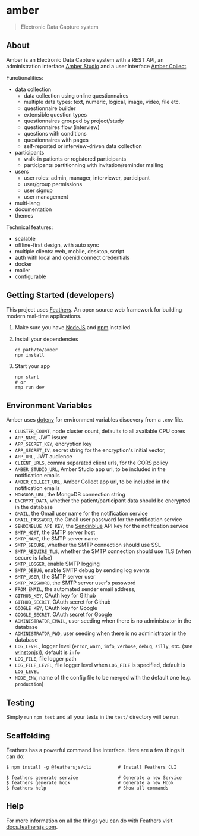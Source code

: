 # amber

> Electronic Data Capture system

## About

Amber is an Electronic Data Capture system with a REST API, an administration interface [Amber Studio](https://github.com/obiba/amber-studio) and a user interface [Amber Collect](https://github.com/obiba/amber-collect).

Functionalities:

* data collection
  * data collection using online questionnaires
  * multiple data types: text, numeric, logical, image, video, file etc.
  * questionnaire builder
  * extensible question types
  * questionnaires grouped by project/study
  * questionnaires flow (interview)
  * questions with conditions
  * questionnaires with pages
  * self-reported or interview-driven data collection
* participants
  * walk-in patients or registered participants
  * participants partitionning with invitation/reminder mailing
* users
  * user roles: admin, manager, interviewer, participant
  * user/group permissions
  * user signup
  * user management
* multi-lang
* documentation
* themes

Technical features:

* scalable
* offline-first design, with auto sync
* multiple clients: web, mobile, desktop, script
* auth with local and openid connect credentials
* docker
* mailer
* configurable

## Getting Started (developers)

This project uses [Feathers](http://feathersjs.com). An open source web framework for building modern real-time applications.

1. Make sure you have [NodeJS](https://nodejs.org/) and [npm](https://www.npmjs.com/) installed.
2. Install your dependencies

    ```
    cd path/to/amber
    npm install
    ```

3. Start your app

    ```
    npm start
    # or
    rmp run dev
    ```

## Environment Variables

Amber uses [dotenv](https://github.com/motdotla/dotenv) for environment variables discovery from a `.env` file. 

* `CLUSTER_COUNT`, node cluster count, defaults to all available CPU cores
* `APP_NAME`, JWT issuer
* `APP_SECRET_KEY`, encryption key
* `APP_SECRET_IV`, secret string for the encryption's initial vector,
* `APP_URL`, JWT audience
* `CLIENT_URLS`, comma separated client urls, for the CORS policy
* `AMBER_STUDIO_URL`, Amber Studio app url, to be included in the notification emails
* `AMBER_COLLECT_URL`, Amber Collect app url, to be included in the notification emails
* `MONGODB_URL`, the MongoDB connection string
* `ENCRYPT_DATA`, whether the patient/participant data should be encrypted in the database
* `GMAIL`, the Gmail user name for the notification service
* `GMAIL_PASSWORD`, the Gmail user password for the notification service
* `SENDINBLUE_API_KEY`, the [Sendinblue](https://www.sendinblue.com/) API key for the notification service
* `SMTP_HOST`, the SMTP server host
* `SMTP_NAME`, the SMTP server name
* `SMTP_SECURE`, whether the SMTP connection should use SSL
* `SMTP_REQUIRE_TLS`, whether the SMTP connection should use TLS (when secure is false)
* `SMTP_LOGGER`, enable SMTP logging
* `SMTP_DEBUG`, enable SMTP debug by sending log events
* `SMTP_USER`, the SMTP server user
* `SMTP_PASSWORD`, the SMTP server user's password
* `FROM_EMAIL`, the automated sender email address,
* `GITHUB_KEY`, OAuth key for Github
* `GITHUB_SECRET`, OAuth secret for Github
* `GOOGLE_KEY`, OAuth key for Google
* `GOOGLE_SECRET`, OAuth secret for Google
* `ADMINISTRATOR_EMAIL`, user seeding when there is no administrator in the database
* `ADMINISTRATOR_PWD`, user seeding when there is no administrator in the database
* `LOG_LEVEL`, logger level (`error`, `warn`, `info`, `verbose`, `debug`, `silly`, etc. (see [winstonjs](https://github.com/winstonjs/winston))), default is `info`
* `LOG_FILE`, file logger path
* `LOG_FILE_LEVEL`, file logger level when `LOG_FILE` is specified, default is `LOG_LEVEL`
* `NODE_ENV`, name of the config file to be merged with the default one (e.g. `production`)

## Testing

Simply run `npm test` and all your tests in the `test/` directory will be run.

## Scaffolding

Feathers has a powerful command line interface. Here are a few things it can do:

```
$ npm install -g @feathersjs/cli          # Install Feathers CLI

$ feathers generate service               # Generate a new Service
$ feathers generate hook                  # Generate a new Hook
$ feathers help                           # Show all commands
```

## Help

For more information on all the things you can do with Feathers visit [docs.feathersjs.com](http://docs.feathersjs.com).

